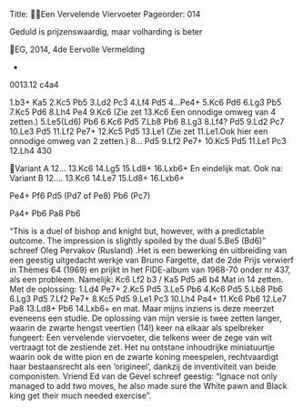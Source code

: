 Title: Een Vervelende Viervoeter
Pageorder: 014

Geduld is prijzenswaardig,
maar volharding is beter

EG, 2014, 4de Eervolle Vermelding

+

0013.12 c4a4

1.b3+
Ka5
2.Kc5
Pb5
3.Ld2
Pc3
4.Lf4
Pd5
4…Pe4+ 5.Kc6 Pd6 6.Lg3 Pb5 7.Kc5 Pd6 8.Lh4 Pe4 9.Kc6 (Zie zet 13.Kc6
Een onnodige omweg van 4 zetten.)
5.Le5(Ld6)
Pb6
6.Kc6
Pd5
7.Lb8
Pb6
8.Lg3
8.Lf4? Pd5 9.Ld2 Pc7 10.Le3 Pd5 11.Lf2 Pe7+ 12.Kc5 Pd5 13.Le1 (Zie zet
11.Le1.Ook hier een onnodige omweg van 2 zetten.)
8…
Pd5
9.Lf2
Pe7+
10.Kc5
Pd5
11.Le1
Pc3
12.Lh4
430

Variant A
12...
13.Kc6
14.Lg5
15.Ld8+
16.Lxb6+
En eindelijk mat. Ook na:
Variant B
12….
13.Kc6
14.Le7
15.Ld8+
16.Lxb6+

Pe4+
Pf6
Pd5 (Pd7 of Pe8)
Pb6 (Pc7)

Pa4+
Pb6
Pa8
Pb6

“This is a duel of bishop and knight but, however, with a predictable outcome. The impression is slightly spoiled by the dual 5.Be5 (Bd6)” schreef
Oleg Pervakov (Rusland) .Het is een bewerking én uitbreiding van een geestig uitgedacht werkje van Bruno Fargette, dat de 2de Prijs verwierf in Thèmes
64 (1969) en prijkt in het FIDE-album van 1968-70 onder nr 437, als een
probleem. Namelijk:
Kc6 Lf2 b3 / Ka5 Pd5 a6 b4 Mat in 14 zetten.
Met de oplossing: 1.Ld4 Pe7+ 2.Kc5 Pd5 3.Le5 Pb6 4.Kc6 Pd5 5.Lb8 Pb6
6.Lg3 Pd5 7.Lf2 Pe7+ 8.Kc5 Pd5 9.Le1 Pc3 10.Lh4 Pa4+ 11.Kc6 Pb6 12.Le7
Pa8 13.Ld8+ Pb6 14.Lxb6+ en mat.
Maar mijns inziens is deze meerzet eveneens een studie.
De oplossing van mijn versie is twee zetten langer, waarin de zwarte
hengst veertien (14!) keer na elkaar als spelbreker fungeert: Een
vervelende viervoeter, die telkens weer de zege van wit vertraagt tot de
zestiende zet. Het nu ontstane inhoudrijke miniatuurtje waarin ook de witte
pion en de zwarte koning meespelen, rechtvaardigt haar bestaansrecht
als een ‘origineel’, dankzij de inventiviteit van beide componisten.
Vriend Ed van de Gevel schreef geestig: “Ignace not only managed to add
two moves, he also made sure the White pawn and Black king get their much
needed exercise”.
